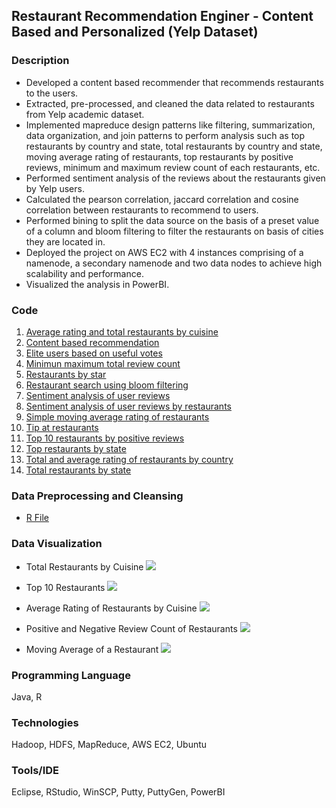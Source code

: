 ## Restaurant Recommendation Enginer - Content Based and Personalized (Yelp Dataset)

### Description
* Developed a content based recommender that recommends restaurants to the users.
* Extracted, pre-processed, and cleaned the data related to restaurants from Yelp academic dataset.
* Implemented mapreduce design patterns like filtering, summarization, data organization, and join patterns to perform analysis such as top restaurants by country and state, total restaurants by country and state, moving average rating of restaurants, top restaurants by positive reviews, minimum and maximum review count of each restaurants, etc.
* Performed sentiment analysis of the reviews about the restaurants given by Yelp users.
* Calculated the pearson correlation, jaccard correlation and cosine correlation between restaurants to recommend to users.
* Performed bining to split the data source on the basis of a preset value of a column and bloom filtering to filter the restaurants on basis of cities they are located in.
* Deployed the project on AWS EC2 with 4 instances comprising of a namenode, a secondary namenode and two data nodes to achieve high scalability and performance.
* Visualized the analysis in PowerBI.

### Code
1. [Average rating and total restaurants by cuisine](https://github.com/agrawal-priyank/Restaurant-Recommender-System-AWS-Hadoop-MapReduce/tree/master/RestaurantRecommenderSystem/src/edu/neu/averageratingandtotalrestaurantsbycuisine)
2. [Content based recommendation](https://github.com/agrawal-priyank/Restaurant-Recommender-System-AWS-Hadoop-MapReduce/tree/master/RestaurantRecommenderSystem/src/edu/neu/contentbasedrecommendation)
3. [Elite users based on useful votes](https://github.com/agrawal-priyank/Restaurant-Recommender-System-AWS-Hadoop-MapReduce/tree/master/RestaurantRecommenderSystem/src/edu/neu/eliteusersbasedonusefulvotes)
4. [Minimun maximum total review count](https://github.com/agrawal-priyank/Restaurant-Recommender-System-AWS-Hadoop-MapReduce/tree/master/RestaurantRecommenderSystem/src/edu/neu/minmaxtotalreviewcount)
5. [Restaurants by star](https://github.com/agrawal-priyank/Restaurant-Recommender-System-AWS-Hadoop-MapReduce/tree/master/RestaurantRecommenderSystem/src/edu/neu/restaurantsbystar)
6. [Restaurant search using bloom filtering](https://github.com/agrawal-priyank/Restaurant-Recommender-System-AWS-Hadoop-MapReduce/tree/master/RestaurantRecommenderSystem/src/edu/neu/restaurantsearchusingbloomfiltering)
7. [Sentiment analysis of user reviews](https://github.com/agrawal-priyank/Restaurant-Recommender-System-AWS-Hadoop-MapReduce/tree/master/RestaurantRecommenderSystem/src/edu/neu/sentimentanalysisofuserreviews)
8. [Sentiment analysis of user reviews by restaurants](https://github.com/agrawal-priyank/Restaurant-Recommender-System-AWS-Hadoop-MapReduce/tree/master/RestaurantRecommenderSystem/src/edu/neu/sentimentanalysisofuserreviewsbyrestaurants)
9. [Simple moving average rating of restaurants](https://github.com/agrawal-priyank/Restaurant-Recommender-System-AWS-Hadoop-MapReduce/tree/master/RestaurantRecommenderSystem/src/edu/neu/simplemovingaverageratingofrestaurants)
10. [Tip at restaurants](https://github.com/agrawal-priyank/Restaurant-Recommender-System-AWS-Hadoop-MapReduce/tree/master/RestaurantRecommenderSystem/src/edu/neu/tipatrestaurants)
11. [Top 10 restaurants by positive reviews](https://github.com/agrawal-priyank/Restaurant-Recommender-System-AWS-Hadoop-MapReduce/tree/master/RestaurantRecommenderSystem/src/edu/neu/top10restaurantsbypositivereviews)
12. [Top restaurants by state](https://github.com/agrawal-priyank/Restaurant-Recommender-System-AWS-Hadoop-MapReduce/tree/master/RestaurantRecommenderSystem/src/edu/neu/toprestaurantsbystate)
13. [Total and average rating of restaurants by country](https://github.com/agrawal-priyank/Restaurant-Recommender-System-AWS-Hadoop-MapReduce/tree/master/RestaurantRecommenderSystem/src/edu/neu/totalandaverageratingofrestaurantsbycountry)
14. [Total restaurants by state](https://github.com/agrawal-priyank/Restaurant-Recommender-System-AWS-Hadoop-MapReduce/tree/master/RestaurantRecommenderSystem/src/edu/neu/totalrestaurantsbystate)

### Data Preprocessing and Cleansing
* [R File]()

### Data Visualization
* Total Restaurants by Cuisine
![](https://github.com/agrawal-priyank/Restaurant-Recommender-System-AWS-Hadoop-MapReduce/blob/master/charts/total-number-of-restaurants-by-cuisine.JPG?raw=true)

* Top 10 Restaurants
![](https://github.com/agrawal-priyank/Restaurant-Recommender-System-AWS-Hadoop-MapReduce/blob/master/charts/top-10-restaurants.JPG?raw=true)

* Average Rating of Restaurants by Cuisine
![](https://github.com/agrawal-priyank/Restaurant-Recommender-System-AWS-Hadoop-MapReduce/blob/master/charts/average-rating-of-restaurants-by-cuisine.JPG?raw=true)

* Positive and Negative Review Count of Restaurants
![](https://github.com/agrawal-priyank/Restaurant-Recommender-System-AWS-Hadoop-MapReduce/blob/master/charts/positive-negative-review-count-of-restaurants.JPG?raw=true)

* Moving Average of a Restaurant
![](https://github.com/agrawal-priyank/Restaurant-Recommender-System-AWS-Hadoop-MapReduce/blob/master/charts/yearly-moving-average-of-a-restaurant.JPG?raw=true)

### Programming Language
Java, R

### Technologies
Hadoop, HDFS, MapReduce, AWS EC2, Ubuntu

### Tools/IDE
Eclipse, RStudio, WinSCP, Putty, PuttyGen, PowerBI
